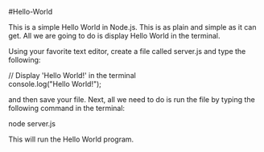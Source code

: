 #Hello-World

This is a simple Hello World in Node.js.  This is as plain and simple as it can get. All we are going to do is display Hello World in the terminal.

Using your favorite text editor, create a file called server.js and type the following:

// Display 'Hello World!' in the terminal<br />
console.log("Hello World!");

and then save your file.  Next, all we need to do is run the file by typing the following command in the terminal:

node server.js

This will run the Hello World program.
